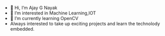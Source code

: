 - 👋 Hi, I’m Ajay G Nayak
- 👀 I’m interested in Machine Learning,IOT
- 🌱 I’m currently learning OpenCV
- Always interested to take up exciting projects and learn the technolody embedded.

<!---
AJ-221/AJ-221 is a ✨ special ✨ repository because its `README.md` (this file) appears on your GitHub profile.
You can click the Preview link to take a look at your changes.
--->

